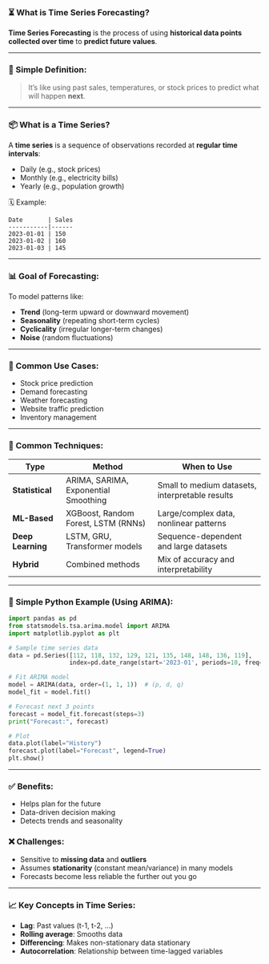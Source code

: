 ### ⏳ What is **Time Series Forecasting**?

**Time Series Forecasting** is the process of using **historical data points collected over time** to **predict future values**.

---

### 🧠 Simple Definition:

> It’s like using past sales, temperatures, or stock prices to predict what will happen **next**.

---

### 📦 What is a Time Series?

A **time series** is a sequence of observations recorded at **regular time intervals**:

* Daily (e.g., stock prices)
* Monthly (e.g., electricity bills)
* Yearly (e.g., population growth)

🗓️ Example:

```
Date       | Sales
-----------|------
2023-01-01 | 150
2023-01-02 | 160
2023-01-03 | 145
```

---

### 📊 Goal of Forecasting:

To model patterns like:

* **Trend** (long-term upward or downward movement)
* **Seasonality** (repeating short-term cycles)
* **Cyclicality** (irregular longer-term changes)
* **Noise** (random fluctuations)

---

### 🔮 Common Use Cases:

* Stock price prediction
* Demand forecasting
* Weather forecasting
* Website traffic prediction
* Inventory management

---

### 🔧 Common Techniques:

| Type              | Method                               | When to Use                                     |
| ----------------- | ------------------------------------ | ----------------------------------------------- |
| **Statistical**   | ARIMA, SARIMA, Exponential Smoothing | Small to medium datasets, interpretable results |
| **ML-Based**      | XGBoost, Random Forest, LSTM (RNNs)  | Large/complex data, nonlinear patterns          |
| **Deep Learning** | LSTM, GRU, Transformer models        | Sequence-dependent and large datasets           |
| **Hybrid**        | Combined methods                     | Mix of accuracy and interpretability            |

---

### 🐍 Simple Python Example (Using ARIMA):

```python
import pandas as pd
from statsmodels.tsa.arima.model import ARIMA
import matplotlib.pyplot as plt

# Sample time series data
data = pd.Series([112, 118, 132, 129, 121, 135, 148, 148, 136, 119], 
                 index=pd.date_range(start='2023-01', periods=10, freq='M'))

# Fit ARIMA model
model = ARIMA(data, order=(1, 1, 1))  # (p, d, q)
model_fit = model.fit()

# Forecast next 3 points
forecast = model_fit.forecast(steps=3)
print("Forecast:", forecast)

# Plot
data.plot(label="History")
forecast.plot(label="Forecast", legend=True)
plt.show()
```

---

### ✅ Benefits:

* Helps plan for the future
* Data-driven decision making
* Detects trends and seasonality

### ❌ Challenges:

* Sensitive to **missing data** and **outliers**
* Assumes **stationarity** (constant mean/variance) in many models
* Forecasts become less reliable the further out you go

---

### 📈 Key Concepts in Time Series:

* **Lag**: Past values (t-1, t-2, ...)
* **Rolling average**: Smooths data
* **Differencing**: Makes non-stationary data stationary
* **Autocorrelation**: Relationship between time-lagged variables
